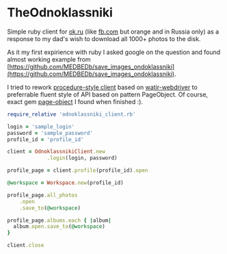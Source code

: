 # TheOdnoklassniki
Simple ruby client for [ok.ru](http://ok.ru "ok.ru") (like [fb.com](http://fb.com "fb.com") but orange and in Russia only) as a response to my dad's wish to download all 1000+ photos to the disk.

As it my first expirience with ruby I asked google on the question and found almost working example from [https://github.com/MEDBEDb/save_images_ondoklassniki](https://github.com/MEDBEDb/save_images_ondoklassniki). 

I tried to rework [procedure-style client](https://github.com/MEDBEDb/saveimagesondoklassniki) based on [watir-webdriver](https://github.com/watir/watir-webdriver "watir-webdriver") to preferrable fluent style of API based on pattern PageObject. Of course, exact gem [page-object](https://github.com/cheezy/page-object "page-object") I found when finished :).

```ruby    
require_relative 'odnoklassniki_client.rb'

login = 'sample_login'
password = 'sample_password'
profile_id = 'profile_id'

client = OdnoklassnikiClient.new
             .login(login, password)

profile_page = client.profile(profile_id).open

@workspace = Workspace.new(profile_id)

profile_page.all_photos
    .open
    .save_to(@workspace)

profile_page.albums.each { |album|
  album.open.save_to(@workspace)
}

client.close

```
